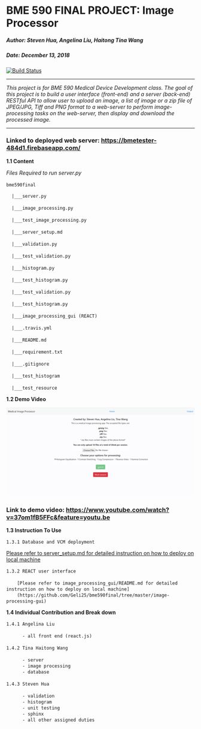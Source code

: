 # BME 590 FINAL PROJECT: Image Processor 

##### Author: Steven Hua, Angelina Liu, Haitong Tina Wang 
##### Date: December 13, 2018 

[![Build Status](https://travis-ci.org/Geli25/bme590final.svg?branch=master)](https://travis-ci.org/Geli25/bme590final)

----

_This project is for BME 590 Medical Device Development class. The goal of this project 
is to build a user interface (front-end) and a server (back-end) RESTful API to allow 
user to upload an image, a list of image or a zip file of JPEG/JPG, Tiff and PNG format to
a web-server to perform image-processing tasks on the web-server, then display and download 
the processed image._

----

### Linked to deployed web server: https://bmetester-484d1.firebaseapp.com/

**1.1 Content**

_Files Required to run server.py_ 


`bme590final` 
    
      |___server.py
 
      |___image_processing.py 
      
      |___test_image_processing.py 
  
      |___server_setup.md

      |___validation.py
 
      |___test_validation.py 
  
      |___histogram.py 
      
      |___test_histogram.py 
      
      |___test_validation.py
      
      |___test_histogram.py  
      
      |___image_processing_gui (REACT)     
      
      |___.travis.yml
      
      |___README.md
      
      |___requirement.txt
      
      |___.gitignore
      
      |___test_histogram
      
      |___test_resource 

**1.2 Demo Video** 

[![](20181214222212.gif)](https://www.youtube.com/watch?v=37om1fB5FFc&feature=youtu.be)

### Link to demo video: https://www.youtube.com/watch?v=37om1fB5FFc&feature=youtu.be

**1.3 Instruction To Use**

    1.3.1 Database and VCM deployment 
        
[Please refer to server_setup.md for detailed instruction on how to deploy on local machine](https://github.com/Geli25/bme590final/blob/master/server_setup.md)
        
    1.3.2 REACT user interface
        
        [Please refer to image_processing_gui/README.md for detailed instruction on how to deploy on local machine] 
        (https://github.com/Geli25/bme590final/tree/master/image-processing-gui)
        

**1.4 Individual Contribution and Break down**

    1.4.1 Angelina Liu 
    
          - all front end (react.js)
          
    1.4.2 Tina Haitong Wang 
    
          - server
          - image processing
          - database 
          
    1.4.3 Steven Hua 
        
          - validation
          - histogram 
          - unit testing 
          - sphinx 
          - all other assigned duties 
          
    

